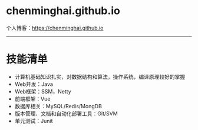 # chenminghai.github.io
个人博客：https://chenminghai.github.io

---

# 技能清单
- 计算机基础知识扎实，对数据结构和算法，操作系统，编译原理较好的掌握
- Web开发：Java
- Web框架：SSM，Netty
- 前端框架：Vue
- 数据库相关：MySQL/Redis/MongDB
- 版本管理、文档和自动化部署工具：Git/SVM
- 单元测试：Junit

